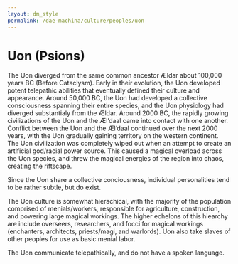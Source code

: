 ```yaml
---
layout: dm_style
permalink: /dae-machina/culture/peoples/uon
---
```


# Uon (Psions)

The Uon diverged from the same common ancestor Ældar about 100,000 years BC (Before Cataclysm). Early in their evolution, the Uon developed potent telepathic abilities that eventually defined their culture and appearance. 
Around 50,000 BC, the Uon had developed a collective consciousness spanning their entire species, and the Uon physiology had diverged substantialy from the Ældar. 
Around 2000 BC, the rapidly growing civilizations of the Uon and the Æl’daal came into contact with one another. Conflict between the Uon and the Æl’daal continued over the next 2000 years, 
with the Uon gradually gaining territory on the western continent. The Uon civilization was completely wiped out when an attempt to create an artificial god/racial power source. 
This caused a magical overload across the Uon species, and threw the magical energies of the region into chaos, creating the riftscape. 

Since the Uon share a collective conciousness, individual personalities tend to be rather subtle, but do exist.

The Uon culture is somewhat hierachical, with the majority of the population comprised of menials/workers, responsible for agriculture, construction, and powering large magical workings. 
The higher echelons of this hiearchy are include overseers, researchers, and focci for magical workings (enchanters, architects, priests/magi, and warlords).
Uon also take slaves of other peoples for use as basic menial labor.

The Uon communicate telepathically, and do not have a spoken language.